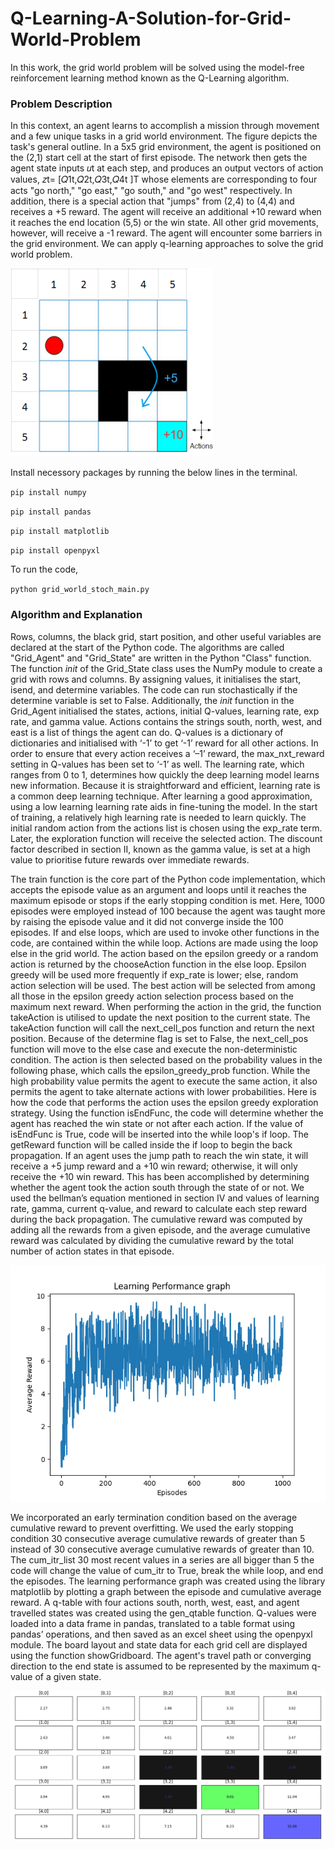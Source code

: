 # Q-Learning-A-Solution-for-Grid-World-Problem
In this work, the grid world problem will be solved using the model-free reinforcement learning method known as the Q-Learning algorithm.

### Problem Description 

In this context, an agent learns to accomplish a mission through movement and a few unique tasks in a grid world environment. The figure depicts the task's general outline. In a 5x5 grid environment, the agent is positioned on the (2,1) start cell at the start of first episode. The network then gets the agent state inputs 𝑢t at each step, and produces an output vectors of action values, 𝑧t= [𝑄1t,𝑄2t,𝑄3t,𝑄4t ]T whose elements are corresponding to four acts "go north," "go east," "go south," and "go west" respectively. In addition, there is a special action that "jumps" from (2,4) to (4,4) and receives a +5 reward. The agent will receive an additional +10 reward when it reaches the end location (5,5) or the win state. All other grid movements, however, will receive a -1 reward. The agent will encounter some barriers in the grid environment. We can apply q-learning approaches to solve the grid world problem.

![The grid world image](images/grid_world.png)

Install necessory packages by running the below lines in the terminal. 

`pip install numpy`

`pip install pandas`

`pip install matplotlib`

`pip install openpyxl`

To run the code, 

`python grid_world_stoch_main.py`



### Algorithm and Explanation

Rows, columns, the black grid, start position, and other useful variables are declared at the start of the Python code. The algorithms are called "Grid_Agent" and "Grid­_State" are written in the Python "Class" function. The function _init_ of the Grid_State class uses the NumPy module to create a grid with rows and columns. By assigning values, it initialises the start, isend, and determine variables. The code can run stochastically if the determine variable is set to False. Additionally, the _init_ function in the Grid_Agent initialised the states, actions, initial Q-values, learning rate, exp rate, and gamma value. Actions contains the strings south, north, west, and east is a list of things the agent can do. Q-values is a dictionary of dictionaries and initialised with ‘-1’ to get ‘-1’ reward for all other actions. In order to ensure that every action receives a ‘–1’ reward, the max_nxt_reward setting in Q-values has been set to ‘-1’ as well. The learning rate, which ranges from 0 to 1, determines how quickly the deep learning model learns new information. Because it is straightforward and efficient, learning rate is a common deep learning technique. After learning a good approximation, using a low learning learning rate aids in fine-tuning the model. In the start of training, a relatively high learning rate is needed to learn quickly. The initial random action from the actions list is chosen using the exp_rate term. Later, the exploration function will receive the selected action. The discount factor described in section II, known as the gamma value, is set at a high value to prioritise future rewards over immediate rewards.

The train function is the core part of the Python code implementation, which accepts the episode value as an argument and loops until it reaches the maximum episode or stops if the early stopping condition is met. Here, 1000 episodes were employed instead of 100 because the agent was taught more by raising the episode value and it did not converge inside the 100 episodes. If and else loops, which are used to invoke other functions in the code, are contained within the while loop. Actions are made using the loop else in the grid world. The action based on the epsilon greedy or a random action is returned by the chooseAction function in the else loop. Epsilon greedy will be used more frequently if exp_rate is lower; else, random action selection will be used. The best action will be selected from among all those in the epsilon greedy action selection process based on the maximum next reward. When performing the action in the grid, the function takeAction is utilised to update the next position to the current state. The takeAction function will call the next_cell_pos function and return the next position. Because of the determine flag is set to False, the next_cell_pos function will move to the else case and execute the non-deterministic condition. The action is then selected based on the probability values in the following phase, which calls the epsilon_greedy_prob function. While the high probability value permits the agent to execute the same action, it also permits the agent to take alternate actions with lower probabilities. Here is how the code that performs the action uses the epsilon greedy exploration strategy. Using the function isEndFunc, the code will determine whether the agent has reached the win state or not after each action. If the value of isEndFunc is True, code will be inserted into the while loop's if loop. The getReward function will be called inside the if loop to begin the back propagation. If an agent uses the jump path to reach the win state, it will receive a +5 jump reward and a +10 win reward; otherwise, it will only receive the +10 win reward. This has been accomplished by determining whether the agent took the action south through the state of  or not. We used the bellman’s equation mentioned in section IV and values of learning rate, gamma, current q-value, and reward to calculate each step reward during the back propagation. The cumulative reward was computed by adding all the rewards from a given episode, and the average cumulative reward was calculated by dividing the cumulative reward by the total number of action states in that episode.

![The perfromance graph](images/performance_graph.png)

We incorporated an early termination condition based on the average cumulative reward to prevent overfitting. We used the early stopping condition 30 consecutive average cumulative rewards of greater than 5 instead of 30 consecutive average cumulative rewards of greater than 10.  The cum_itr_list 30 most recent values in a series are all bigger than 5 the code will change the value of cum_itr to True, break the while loop, and end the episodes. The learning performance graph was created using the library matplotlib by plotting a graph between the episode and cumulative average reward. A q-table with four actions south, north, west, east, and agent travelled states was created using the gen_qtable function. Q-values were loaded into a data frame in pandas, translated to a table format using pandas’ operations, and then saved as an excel sheet using the openpyxl module. The board layout and state data for each grid cell are displayed using the function showGridboard. The agent's travel path or converging direction to the end state is assumed to be represented by the maximum q-value of a given state.

![The grid world converging path visualization](images/grid_output.png)
